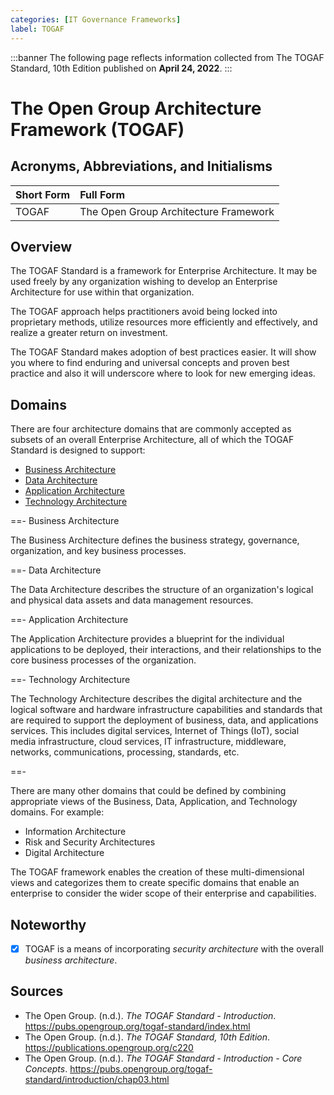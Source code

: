 ```yaml
---
categories: [IT Governance Frameworks]
label: TOGAF
---
```


:::banner
The following page reflects information collected from The TOGAF Standard, 10th Edition published on **April 24, 2022**.
:::

# The Open Group Architecture Framework (TOGAF)

## Acronyms, Abbreviations, and Initialisms

Short Form | Full Form
:--- | :---
TOGAF | The Open Group Architecture Framework

## Overview

The TOGAF Standard is a framework for Enterprise Architecture. It may be used freely by any organization wishing to develop an Enterprise Architecture for use within that organization.

The TOGAF approach helps practitioners avoid being locked into proprietary methods, utilize resources more efficiently and effectively, and realize a greater return on investment.

The TOGAF Standard makes adoption of best practices easier. It will show you where to find enduring and universal concepts and proven best practice and also it will underscore where to look for new emerging ideas.

## Domains

There are four architecture domains that are commonly accepted as subsets of an overall Enterprise Architecture, all of which the TOGAF Standard is designed to support:

- [Business Architecture](#business-architecture)
- [Data Architecture](#data-architecture)
- [Application Architecture](#application-architecture)
- [Technology Architecture](#technology-architecture)

==- Business Architecture

The Business Architecture defines the business strategy, governance, organization, and key business processes.

==- Data Architecture

The Data Architecture describes the structure of an organization's logical and physical data assets and data management resources.

==- Application Architecture

The Application Architecture provides a blueprint for the individual applications to be deployed, their interactions, and their relationships to the core business processes of the organization.

==- Technology Architecture

The Technology Architecture describes the digital architecture and the logical software and hardware infrastructure capabilities and standards that are required to support the deployment of business, data, and applications services. This includes digital services, Internet of Things (IoT), social media infrastructure, cloud services, IT infrastructure, middleware, networks, communications, processing, standards, etc.

==-

There are many other domains that could be defined by combining appropriate views of the Business, Data, Application, and Technology domains. For example:

- Information Architecture
- Risk and Security Architectures
- Digital Architecture

The TOGAF framework enables the creation of these multi-dimensional views and categorizes them to create specific domains that enable an enterprise to consider the wider scope of their enterprise and capabilities.

## Noteworthy

- [x] TOGAF is a means of incorporating *security architecture* with the overall *business architecture*.

## Sources

- The Open Group. (n.d.). *The TOGAF Standard - Introduction*. https://pubs.opengroup.org/togaf-standard/index.html
- The Open Group. (n.d.). *The TOGAF Standard, 10th Edition*. https://publications.opengroup.org/c220
- The Open Group. (n.d.). *The TOGAF Standard - Introduction - Core Concepts*. https://pubs.opengroup.org/togaf-standard/introduction/chap03.html